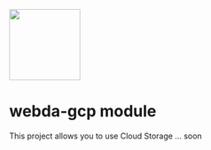 <img src="https://webda.io/images/webda.svg" width="128px" />

# webda-gcp module

This project allows you to use Cloud Storage ... soon
